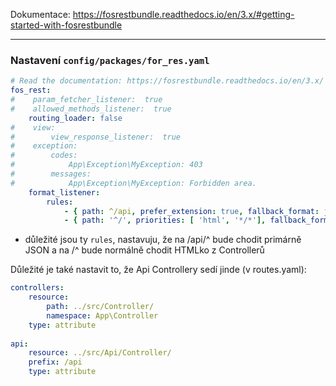 Dokumentace: https://fosrestbundle.readthedocs.io/en/3.x/#getting-started-with-fosrestbundle
***
### Nastavení `config/packages/for_res.yaml`
```yaml
# Read the documentation: https://fosrestbundle.readthedocs.io/en/3.x/  
fos_rest:  
#    param_fetcher_listener:  true  
#    allowed_methods_listener:  true  
    routing_loader: false  
#    view:  
#        view_response_listener:  true  
#    exception:  
#        codes:  
#            App\Exception\MyException: 403  
#        messages:  
#            App\Exception\MyException: Forbidden area.  
    format_listener:  
        rules:  
            - { path: ^/api, prefer_extension: true, fallback_format: json, priorities: [ json, html ] }  
            - { path: '^/', priorities: [ 'html', '*/*'], fallback_format: ~, prefer_extension: true }
```
- důležité jsou ty `rules`, nastavuju, že na /api/^ bude chodit primárně JSON a na /^ bude normálně chodit HTMLko z Controllerů

Důležité je také nastavit to, že Api Controllery sedí jinde (v routes.yaml):
```yaml
controllers:  
	resource:  
		path: ../src/Controller/  
		namespace: App\Controller  
	type: attribute  
  
api:  
	resource: ../src/Api/Controller/  
	prefix: /api  
	type: attribute
```
